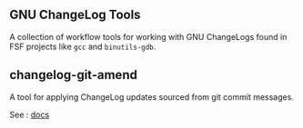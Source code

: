 ## GNU ChangeLog Tools

A collection of workflow tools for working with GNU ChangeLogs found in FSF
projects like `gcc` and `binutils-gdb`.

## changelog-git-amend

A tool for applying ChangeLog updates sourced from git commit messages.

See : [docs](changelog-git-amend/README.md)
